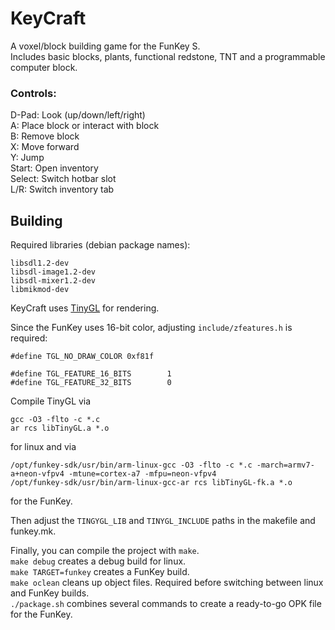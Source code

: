 # KeyCraft

A voxel/block building game for the FunKey S.  
Includes basic blocks, plants, functional redstone, TNT and a programmable computer block.

### Controls:
D-Pad: Look (up/down/left/right)  
A: Place block or interact with block  
B: Remove block  
X: Move forward  
Y: Jump  
Start: Open inventory  
Select: Switch hotbar slot  
L/R: Switch inventory tab

## Building

Required libraries (debian package names):
```
libsdl1.2-dev
libsdl-image1.2-dev
libsdl-mixer1.2-dev
libmikmod-dev
```

KeyCraft uses [TinyGL](https://github.com/C-Chads/tinygl) for rendering.  

Since the FunKey uses 16-bit color, adjusting `include/zfeatures.h` is required:
```
#define TGL_NO_DRAW_COLOR 0xf81f

#define TGL_FEATURE_16_BITS        1
#define TGL_FEATURE_32_BITS        0
```

Compile TinyGL via
```
gcc -O3 -flto -c *.c
ar rcs libTinyGL.a *.o
```
for linux and via
```
/opt/funkey-sdk/usr/bin/arm-linux-gcc -O3 -flto -c *.c -march=armv7-a+neon-vfpv4 -mtune=cortex-a7 -mfpu=neon-vfpv4
/opt/funkey-sdk/usr/bin/arm-linux-gcc-ar rcs libTinyGL-fk.a *.o
```
for the FunKey.

Then adjust the `TINGYGL_LIB` and `TINYGL_INCLUDE` paths in the makefile and funkey.mk.

Finally, you can compile the project with `make`.  
`make debug` creates a debug build for linux.  
`make TARGET=funkey` creates a FunKey build.  
`make oclean` cleans up object files. Required before switching between linux and FunKey builds.  
`./package.sh` combines several commands to create a ready-to-go OPK file for the FunKey.